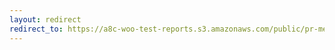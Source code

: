```yaml
---
layout: redirect
redirect_to: https://a8c-woo-test-reports.s3.amazonaws.com/public/pr-merge/38909/e2e/index.html
---
```

